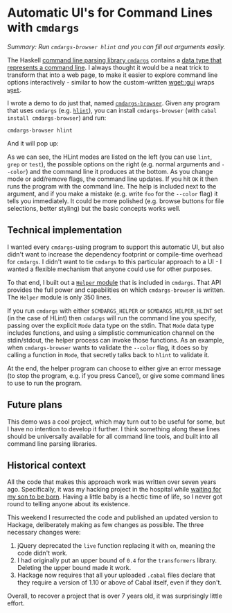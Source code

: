 # Automatic UI's for Command Lines with `cmdargs`

_Summary: Run `cmdargs-browser hlint` and you can fill out arguments easily._

The Haskell [command line parsing library `cmdargs`](https://hackage.haskell.org/package/cmdargs) contains a [data type that represents a command line](http://hackage.haskell.org/package/cmdargs/docs/System-Console-CmdArgs-Explicit.html#t:Mode). I always thought it would be a neat trick to transform that into a web page, to make it easier to explore command line options interactively - similar to how the custom-written [wget::gui](http://www.martin-achern.de/wgetgui/) wraps [`wget`](https://www.gnu.org/software/wget/).

I wrote a demo to do just that, named [`cmdargs-browser`](http://hackage.haskell.org/package/cmdargs-browser). Given any program that uses `cmdargs` (e.g. [`hlint`](https://github.com/ndmitchell/hlint)), you can install `cmdargs-browser` (with `cabal install cmdargs-browser`) and run:

```
cmdargs-browser hlint
```

And it will pop up:

<INSERT PICTURE HERE>

As we can see, the HLint modes are listed on the left (you can use `lint`, `grep` or `test`), the possible options on the right (e.g. normal arguments and `--color`) and the command line it produces at the bottom. As you change mode or add/remove flags, the command line updates. If you hit `OK` it then runs the program with the command line. The help is included next to the argument, and if you make a mistake (e.g. write `foo` for the `--color` flag) it tells you immediately. It could be more polished (e.g. browse buttons for file selections, better styling) but the basic concepts works well.

## Technical implementation

I wanted every `cmdargs`-using program to support this automatic UI, but also didn't want to increase the dependency footprint or compile-time overhead for `cmdargs`. I didn't want to tie `cmdargs` to this particular approach to a UI - I wanted a flexible mechanism that anyone could use for other purposes.

To that end, I built out a [`Helper` module](https://hackage.haskell.org/package/cmdargs-0.10.20/docs/System-Console-CmdArgs-Helper.html) that is included in `cmdargs`. That API provides the full power and capabilities on which `cmdargs-browser` is written. The `Helper` module is only 350 lines.

If you run `cmdargs` with either `$CMDARGS_HELPER` or `$CMDARGS_HELPER_HLINT` set (in the case of HLint) then `cmdargs` will run the command line you specify, passing over the explicit `Mode` data type on the stdin. That `Mode` data type includes functions, and using a simplistic communication channel on the stdin/stdout, the helper process can invoke those functions. As an example, when `cmdargs-browser` wants to validate the `--color` flag, it does so by calling a function in `Mode`, that secretly talks back to `hlint` to validate it.

At the end, the helper program can choose to either give an error message (to stop the program, e.g. if you press Cancel), or give some command lines to use to run the program.

## Future plans

This demo was a cool project, which may turn out to be useful for some, but I have no intention to develop it further. I think something along these lines should be universally available for all command line tools, and built into all command line parsing libraries.

## Historical context

All the code that makes this approach work was written over seven years ago. Specifically, it was my hacking project in the hospital while [waiting for my son to be born](https://ndmitchell.com/elements/henry-photo-big.jpg). Having a little baby is a hectic time of life, so I never got round to telling anyone about its existence.

This weekend I resurrected the code and published an updated version to Hackage, deliberately making as few changes as possible. The three necessary changes were:

1. jQuery deprecated the `live` function replacing it with `on`, meaning the code didn't work.
2. I had originally put an upper bound of `0.4` for the `transformers` library. Deleting the upper bound made it work.
3. Hackage now requires that all your uploaded `.cabal` files declare that they require a version of 1.10 or above of Cabal itself, even if they don't.

Overall, to recover a project that is over 7 years old, it was surprisingly little effort.
